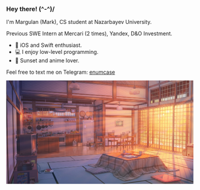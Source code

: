 ### Hey there! (^-^)/

I'm Margulan (Mark), CS student at Nazarbayev University.

Previous SWE Intern at Mercari (2 times), Yandex, D&O Investment.

- 🍎 iOS and Swift enthusiast. 
- 💻 I enjoy low-level programming.
- 🌇 Sunset and anime lover.

Feel free to text me on Telegram: [enumcase](https://t.me/enumcase)

<img src="https://github.com/enumcase/enumcase/blob/main/assets/background.jpg" width="500">
